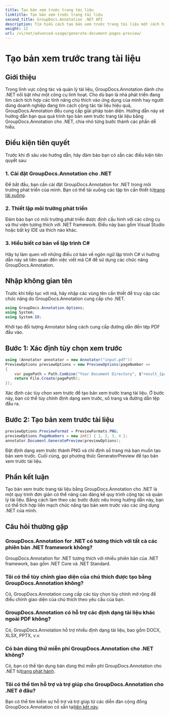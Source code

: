 ```yaml
---
title: Tạo bản xem trước trang tài liệu
linktitle: Tạo bản xem trước trang tài liệu
second_title: GroupDocs.Annotation .NET API
description: Tìm hiểu cách tạo bản xem trước trang tài liệu một cách hiệu quả bằng GroupDocs.Annotation cho .NET. Nâng cao quy trình quản lý tài liệu của bạn với tính năng toàn diện này.
weight: 12
url: /vi/net/advanced-usage/generate-document-pages-preview/
---
```


# Tạo bản xem trước trang tài liệu

## Giới thiệu
Trong lĩnh vực cộng tác và quản lý tài liệu, GroupDocs.Annotation dành cho .NET nổi bật như một công cụ linh hoạt. Cho dù bạn là nhà phát triển đang tìm cách tích hợp các tính năng chú thích vào ứng dụng của mình hay người dùng doanh nghiệp đang tìm cách cộng tác tài liệu hiệu quả, GroupDocs.Annotation đều cung cấp giải pháp toàn diện. Hướng dẫn này sẽ hướng dẫn bạn qua quá trình tạo bản xem trước trang tài liệu bằng GroupDocs.Annotation cho .NET, chia nhỏ từng bước thành các phần dễ hiểu.
## Điều kiện tiên quyết
Trước khi đi sâu vào hướng dẫn, hãy đảm bảo bạn có sẵn các điều kiện tiên quyết sau:
### 1. Cài đặt GroupDocs.Annotation cho .NET
 Để bắt đầu, bạn cần cài đặt GroupDocs.Annotation for .NET trong môi trường phát triển của mình. Bạn có thể tải xuống các tập tin cần thiết từ[trang tải xuống](https://releases.groupdocs.com/annotation/net/).
### 2. Thiết lập môi trường phát triển
Đảm bảo bạn có môi trường phát triển được định cấu hình với các công cụ và thư viện tương thích với .NET framework. Điều này bao gồm Visual Studio hoặc bất kỳ IDE ưa thích nào khác.
### 3. Hiểu biết cơ bản về lập trình C#
Hãy tự làm quen với những điều cơ bản về ngôn ngữ lập trình C# vì hướng dẫn này sẽ liên quan đến việc viết mã C# để sử dụng các chức năng GroupDocs.Annotation.

## Nhập không gian tên
Trước khi tiếp tục với mã, hãy nhập các vùng tên cần thiết để truy cập các chức năng do GroupDocs.Annotation cung cấp cho .NET.

```csharp
using GroupDocs.Annotation.Options;
using System;
using System.IO;

```
Khởi tạo đối tượng Annotator bằng cách cung cấp đường dẫn đến tệp PDF đầu vào.
## Bước 1: Xác định tùy chọn xem trước
```csharp
using (Annotator annotator = new Annotator("input.pdf"))
PreviewOptions previewOptions = new PreviewOptions(pageNumber =>
{
    var pagePath = Path.Combine("Your Document Directory", $"result_{pageNumber}.png");
    return File.Create(pagePath);
});
```
Xác định các tùy chọn xem trước để tạo bản xem trước trang tài liệu. Ở bước này, bạn có thể tùy chỉnh định dạng xem trước, số trang và đường dẫn tệp đầu ra.
## Bước 2: Tạo bản xem trước tài liệu
```csharp
previewOptions.PreviewFormat = PreviewFormats.PNG;
previewOptions.PageNumbers = new int[] { 1, 2, 3, 4 };
annotator.Document.GeneratePreview(previewOptions);
```
Đặt định dạng xem trước thành PNG và chỉ định số trang mà bạn muốn tạo bản xem trước. Cuối cùng, gọi phương thức GeneratorPreview để tạo bản xem trước tài liệu.

## Phần kết luận
Tạo bản xem trước trang tài liệu bằng GroupDocs.Annotation cho .NET là một quy trình đơn giản có thể nâng cao đáng kể quy trình cộng tác và quản lý tài liệu. Bằng cách làm theo các bước được nêu trong hướng dẫn này, bạn có thể tích hợp liền mạch chức năng tạo bản xem trước vào các ứng dụng .NET của mình.
## Câu hỏi thường gặp
### GroupDocs.Annotation for .NET có tương thích với tất cả các phiên bản .NET framework không?
GroupDocs.Annotation for .NET tương thích với nhiều phiên bản của .NET framework, bao gồm .NET Core và .NET Standard.
### Tôi có thể tùy chỉnh giao diện của chú thích được tạo bằng GroupDocs.Annotation không?
Có, GroupDocs.Annotation cung cấp các tùy chọn tùy chỉnh mở rộng để điều chỉnh giao diện của chú thích theo yêu cầu của bạn.
### GroupDocs.Annotation có hỗ trợ các định dạng tài liệu khác ngoài PDF không?
Có, GroupDocs.Annotation hỗ trợ nhiều định dạng tài liệu, bao gồm DOCX, XLSX, PPTX, v.v.
### Có bản dùng thử miễn phí GroupDocs.Annotation cho .NET không?
Có, bạn có thể tận dụng bản dùng thử miễn phí GroupDocs.Annotation cho .NET từ[trang phát hành](https://releases.groupdocs.com/).
### Tôi có thể tìm hỗ trợ và trợ giúp cho GroupDocs.Annotation cho .NET ở đâu?
 Bạn có thể tìm kiếm sự hỗ trợ và trợ giúp từ các diễn đàn cộng đồng GroupDocs.Annotation có sẵn tại[liên kết này](https://forum.groupdocs.com/c/annotation/10).